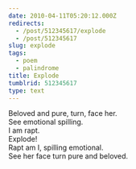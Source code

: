 ```yaml
---
date: 2010-04-11T05:20:12.000Z
redirects:
  - /post/512345617/explode
  - /post/512345617
slug: explode
tags:
  - poem
  - palindrome
title: Explode
tumblrid: 512345617
type: text
---
```

<p>Beloved and pure, turn, face her.<br/>
See emotional spilling.<br/>
I am rapt.<br/>
Explode!<br/>
Rapt am I, spilling emotional.<br/>
See her face turn pure and beloved.</p>
